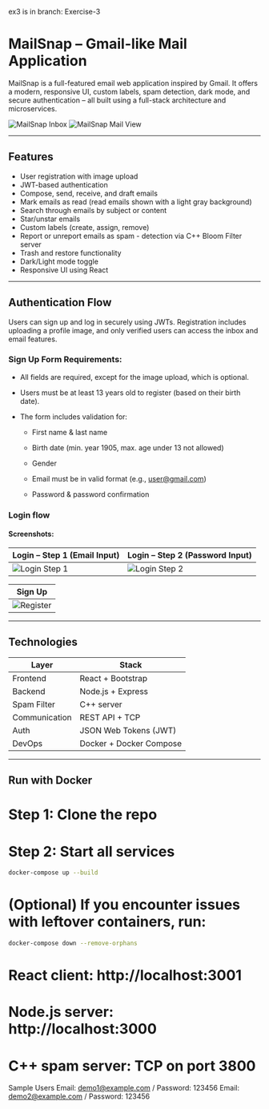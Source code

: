 ex3 is in branch: Exercise-3
# MailSnap – Gmail-like Mail Application
MailSnap is a full-featured email web application inspired by Gmail. It offers a modern, responsive UI, custom labels, spam detection, dark mode, and secure authentication – all built using a full-stack architecture and microservices.

![MailSnap Inbox](screenshots/inbox.png)
![MailSnap Mail View](screenshots/mailview.png)

---

## Features

- User registration with image upload  
- JWT-based authentication  
- Compose, send, receive, and draft emails
- Mark emails as read (read emails shown with a light gray background)
- Search through emails by subject or content
- Star/unstar emails  
- Custom labels (create, assign, remove)  
- Report or unreport emails as spam - detection via C++ Bloom Filter server  
- Trash and restore functionality  
- Dark/Light mode toggle  
- Responsive UI using React

---


## Authentication Flow

Users can sign up and log in securely using JWTs. Registration includes uploading a profile image, and only verified users can access the inbox and email features.

### Sign Up Form Requirements:
- All fields are required, except for the image upload, which is optional.

- Users must be at least 13 years old to register (based on their birth date).

- The form includes validation for:

     * First name & last name

     * Birth date (min. year 1905, max. age under 13 not allowed)

     * Gender

     * Email must be in valid format (e.g., user@gmail.com)

     * Password & password confirmation

### Login flow

#### **Screenshots:**

| Login – Step 1 (Email Input)               | Login – Step 2 (Password Input)            |
|--------------------------------------------|--------------------------------------------|
| ![Login Step 1](screenshots/login-email.png) | ![Login Step 2](screenshots/login-password.png) |

| Sign Up                                    |
|--------------------------------------------|
| ![Register](screenshots/register.png)      |

---


## Technologies

| Layer        | Stack                      |
|--------------|----------------------------|
| Frontend     | React + Bootstrap          |
| Backend      | Node.js + Express          |
| Spam Filter  | C++ server                 |
| Communication| REST API + TCP             |
| Auth         | JSON Web Tokens (JWT)      |
| DevOps       | Docker + Docker Compose    |

---


## Run with Docker

# Step 1: Clone the repo

# Step 2: Start all services
```bash
docker-compose up --build
```

# (Optional) If you encounter issues with leftover containers, run:
```bash
docker-compose down --remove-orphans
```

# React client:     http://localhost:3001
# Node.js server:   http://localhost:3000
# C++ spam server:  TCP on port 3800

Sample Users
Email: demo1@example.com / Password: 123456
Email: demo2@example.com / Password: 123456










